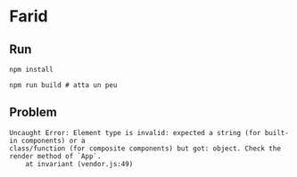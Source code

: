 # Farid

## Run

```
npm install

npm run build # atta un peu
```

## Problem

```
Uncaught Error: Element type is invalid: expected a string (for built-in components) or a 
class/function (for composite components) but got: object. Check the render method of `App`.
    at invariant (vendor.js:49)
```
